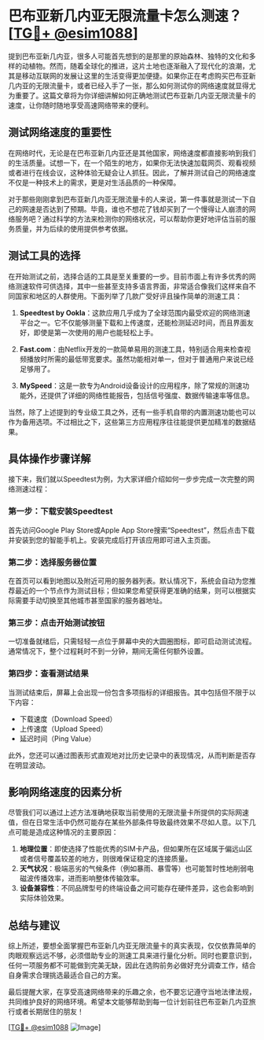 # 巴布亚新几内亚无限流量卡怎么测速？[[TG💪+ @esim1088](https://t.me/s/esim1088)]

提到巴布亚新几内亚，很多人可能首先想到的是那里的原始森林、独特的文化和多样的动植物。然而，随着全球化的推进，这片土地也逐渐融入了现代化的浪潮，尤其是移动互联网的发展让这里的生活变得更加便捷。如果你正在考虑购买巴布亚新几内亚的无限流量卡，或者已经入手了一张，那么如何测试你的网络速度就显得尤为重要了。这篇文章将为你详细讲解如何正确地测试巴布亚新几内亚无限流量卡的速度，让你随时随地享受高速网络带来的便利。

## 测试网络速度的重要性

在网络时代，无论是在巴布亚新几内亚还是其他国家，网络速度都直接影响到我们的生活质量。试想一下，在一个陌生的地方，如果你无法快速加载网页、观看视频或者进行在线会议，这种体验无疑会让人抓狂。因此，了解并测试自己的网络速度不仅是一种技术上的需求，更是对生活品质的一种保障。

对于那些刚刚拿到巴布亚新几内亚无限流量卡的人来说，第一件事就是测试一下自己的网速是否达到了预期。毕竟，谁也不想花了钱却买到了一个慢得让人崩溃的网络服务吧？通过科学的方法来检测你的网络状况，可以帮助你更好地评估当前的服务质量，并为后续的使用提供参考依据。

## 测试工具的选择

在开始测试之前，选择合适的工具是至关重要的一步。目前市面上有许多优秀的网络测速软件可供选择，其中一些甚至支持多语言界面，非常适合像我们这样来自不同国家和地区的人群使用。下面列举了几款广受好评且操作简单的测速工具：

1. **Speedtest by Ookla**：这款应用几乎成为了全球范围内最受欢迎的网络测速平台之一。它不仅能够测量下载和上传速度，还能检测延迟时间，而且界面友好，即使是第一次使用的用户也能轻松上手。
   
2. **Fast.com**：由Netflix开发的一款简单易用的测速工具，特别适合用来检查视频播放时所需的最低带宽要求。虽然功能相对单一，但对于普通用户来说已经足够用了。
   
3. **MySpeed**：这是一款专为Android设备设计的应用程序，除了常规的测速功能外，还提供了详细的网络性能报告，包括信号强度、数据传输速率等信息。

当然，除了上述提到的专业级工具之外，还有一些手机自带的内置测速功能也可以作为备用选项。不过相比之下，这些第三方应用程序往往能提供更加精准的数据结果。

## 具体操作步骤详解

接下来，我们就以Speedtest为例，为大家详细介绍如何一步步完成一次完整的网络测速过程：

### 第一步：下载安装Speedtest
首先访问Google Play Store或Apple App Store搜索“Speedtest”，然后点击下载并安装到您的智能手机上。安装完成后打开该应用即可进入主页面。

### 第二步：选择服务器位置
在首页可以看到地图以及附近可用的服务器列表。默认情况下，系统会自动为您推荐最近的一个节点作为测试目标；但如果您希望获得更准确的结果，则可以根据实际需要手动切换至其他城市甚至国家的服务器地址。

### 第三步：点击开始测试按钮
一切准备就绪后，只需轻轻一点位于屏幕中央的大圆圈图标，即可启动测试流程。通常情况下，整个过程耗时不到一分钟，期间无需任何额外设置。

### 第四步：查看测试结果
当测试结束后，屏幕上会出现一份包含多项指标的详细报告。其中包括但不限于以下内容：
- 下载速度（Download Speed）
- 上传速度（Upload Speed）
- 延迟时间（Ping Value）

此外，您还可以通过图表形式直观地对比历史记录中的表现情况，从而判断是否存在明显波动。

## 影响网络速度的因素分析

尽管我们可以通过上述方法准确地获取当前使用的无限流量卡所提供的实际网速值，但在日常生活中仍然可能存在某些外部条件导致最终效果不尽如人意。以下几点可能是造成这种情况的主要原因：

1. **地理位置**：即使选择了性能优秀的SIM卡产品，但如果所在区域属于偏远山区或者信号覆盖较差的地方，则很难保证稳定的连接质量。
2. **天气状况**：极端恶劣的气候条件（例如暴雨、暴雪等）也可能暂时性地削弱电磁波传播效率，进而影响整体传输效率。
3. **设备兼容性**：不同品牌型号的终端设备之间可能存在硬件差异，这也会影响到实际体验效果。

## 总结与建议

综上所述，要想全面掌握巴布亚新几内亚无限流量卡的真实表现，仅仅依靠简单的肉眼观察远远不够，必须借助专业的测速工具来进行量化分析。同时也要意识到，任何一项服务都不可能做到完美无缺，因此在选购前务必做好充分调查工作，结合自身需求合理挑选最适合自己的方案。

最后提醒大家，在享受高速网络带来的乐趣之余，也不要忘记遵守当地法律法规，共同维护良好的网络环境。希望本文能够帮助到每一位计划前往巴布亚新几内亚旅行或者长期居住的朋友！

[[TG💪+ @esim1088](https://t.me/s/esim1088) ![Image](https://i.postimg.cc/4NQfJmqS/Snipaste-2025-05-13-00-14-12.png)]